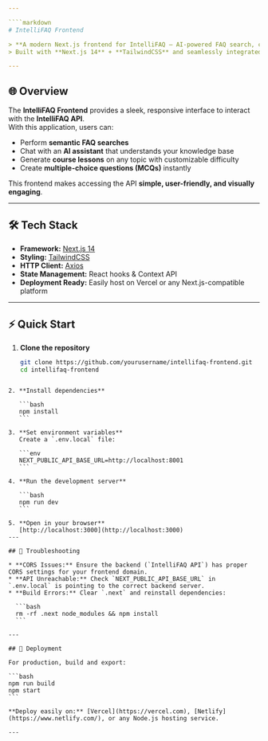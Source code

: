 ```yaml
---

````markdown
# IntelliFAQ Frontend

> **A modern Next.js frontend for IntelliFAQ – AI-powered FAQ search, chat, lesson generation, and MCQ creation.**  
> Built with **Next.js 14** + **TailwindCSS** and seamlessly integrated with the IntelliFAQ FastAPI backend.

---
```


## 🌐 Overview

The **IntelliFAQ Frontend** provides a sleek, responsive interface to interact with the **IntelliFAQ API**.  
With this application, users can:  
- Perform **semantic FAQ searches**  
- Chat with an **AI assistant** that understands your knowledge base  
- Generate **course lessons** on any topic with customizable difficulty  
- Create **multiple-choice questions (MCQs)** instantly  

This frontend makes accessing the API **simple, user-friendly, and visually engaging**.

---

## 🛠 Tech Stack

- **Framework:** [Next.js 14](https://nextjs.org/)  
- **Styling:** [TailwindCSS](https://tailwindcss.com/)  
- **HTTP Client:** [Axios](https://axios-http.com/)  
- **State Management:** React hooks & Context API  
- **Deployment Ready:** Easily host on Vercel or any Next.js-compatible platform  

---

## ⚡ Quick Start

1. **Clone the repository**
   ```bash
   git clone https://github.com/yourusername/intellifaq-frontend.git
   cd intellifaq-frontend
````

2. **Install dependencies**

   ```bash
   npm install
   ```

3. **Set environment variables**
   Create a `.env.local` file:

   ```env
   NEXT_PUBLIC_API_BASE_URL=http://localhost:8001
   ```

4. **Run the development server**

   ```bash
   npm run dev
   ```

5. **Open in your browser**
   [http://localhost:3000](http://localhost:3000)
---

## 🔧 Troubleshooting

* **CORS Issues:** Ensure the backend (`IntelliFAQ API`) has proper CORS settings for your frontend domain.
* **API Unreachable:** Check `NEXT_PUBLIC_API_BASE_URL` in `.env.local` is pointing to the correct backend server.
* **Build Errors:** Clear `.next` and reinstall dependencies:

  ```bash
  rm -rf .next node_modules && npm install
  ```

---

## 🚀 Deployment

For production, build and export:

```bash
npm run build
npm start
```

**Deploy easily on:** [Vercel](https://vercel.com), [Netlify](https://www.netlify.com/), or any Node.js hosting service.

---

